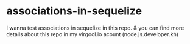 # associations-in-sequelize
I wanna test associations in sequelize in this repo. &amp; you can find more details about this repo in my virgool.io acount (node.js.developer.kh)
